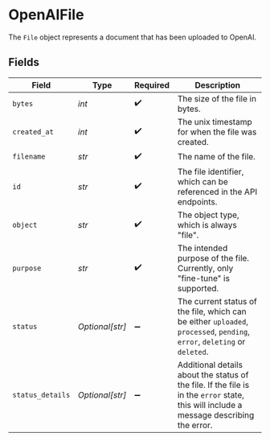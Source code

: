 # OpenAIFile

The `File` object represents a document that has been uploaded to OpenAI.



## Fields

| Field                                                                                                                                    | Type                                                                                                                                     | Required                                                                                                                                 | Description                                                                                                                              |
| ---------------------------------------------------------------------------------------------------------------------------------------- | ---------------------------------------------------------------------------------------------------------------------------------------- | ---------------------------------------------------------------------------------------------------------------------------------------- | ---------------------------------------------------------------------------------------------------------------------------------------- |
| `bytes`                                                                                                                                  | *int*                                                                                                                                    | :heavy_check_mark:                                                                                                                       | The size of the file in bytes.                                                                                                           |
| `created_at`                                                                                                                             | *int*                                                                                                                                    | :heavy_check_mark:                                                                                                                       | The unix timestamp for when the file was created.                                                                                        |
| `filename`                                                                                                                               | *str*                                                                                                                                    | :heavy_check_mark:                                                                                                                       | The name of the file.                                                                                                                    |
| `id`                                                                                                                                     | *str*                                                                                                                                    | :heavy_check_mark:                                                                                                                       | The file identifier, which can be referenced in the API endpoints.                                                                       |
| `object`                                                                                                                                 | *str*                                                                                                                                    | :heavy_check_mark:                                                                                                                       | The object type, which is always "file".                                                                                                 |
| `purpose`                                                                                                                                | *str*                                                                                                                                    | :heavy_check_mark:                                                                                                                       | The intended purpose of the file. Currently, only "fine-tune" is supported.                                                              |
| `status`                                                                                                                                 | *Optional[str]*                                                                                                                          | :heavy_minus_sign:                                                                                                                       | The current status of the file, which can be either `uploaded`, `processed`, `pending`, `error`, `deleting` or `deleted`.                |
| `status_details`                                                                                                                         | *Optional[str]*                                                                                                                          | :heavy_minus_sign:                                                                                                                       | Additional details about the status of the file. If the file is in the `error` state, this will include a message describing the error.<br/> |